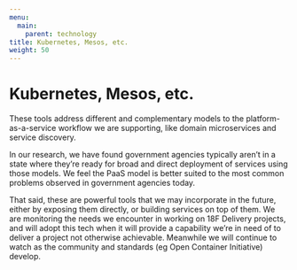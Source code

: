 ```yaml
---
menu:
  main:
    parent: technology
title: Kubernetes, Mesos, etc.
weight: 50
---
```


# Kubernetes, Mesos, etc.
These tools address different and complementary models to the platform-as-a-service workflow we are supporting, like domain microservices and service discovery.

In our research, we have found government agencies typically aren’t in a state where they’re ready for broad and direct deployment of services using those models. We feel the PaaS model is better suited to the most common problems observed in government agencies today.

That said, these are powerful tools that we may incorporate in the future, either by exposing them directly, or building services on top of them. We are monitoring the needs we encounter in working on 18F Delivery projects, and will adopt this tech when it will provide a capability we’re in need of to deliver a project not otherwise achievable. Meanwhile we will continue to watch as the community and standards (eg Open Container Initiative) develop.

